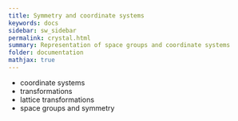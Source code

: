 ```yaml
---
title: Symmetry and coordinate systems
keywords: docs
sidebar: sw_sidebar
permalink: crystal.html
summary: Representation of space groups and coordinate systems
folder: documentation
mathjax: true
---
```


* coordinate systems
* transformations
* lattice transformations
* space groups and symmetry